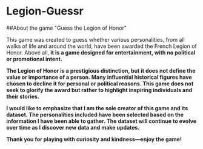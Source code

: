 # Legion-Guessr

##About the game "Guess the Legion of Honor"

This game was created to guess whether various personalities, from all walks of life and around the world, have been awarded the French Legion of Honor.
Above all, <b>it is a game designed for entertainment<b>, with no political or promotional intent.

The Legion of Honor is a prestigious distinction, but it does not define the value or importance of a person. Many influential historical figures have chosen to decline it for personal or political reasons. This game does not seek to glorify the award but rather to highlight inspiring individuals and their stories.

I would like to emphasize that I am the sole creator of this game and its dataset. The personalities included have been selected based on the information I have been able to gather. The dataset will continue to evolve over time as I discover new data and make updates.

Thank you for playing with curiosity and kindness—enjoy the game!
